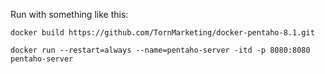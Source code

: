 Run with something like this:

`docker build https://github.com/TornMarketing/docker-pentaho-8.1.git`

`docker run --restart=always --name=pentaho-server -itd -p 8080:8080 pentaho-server`

